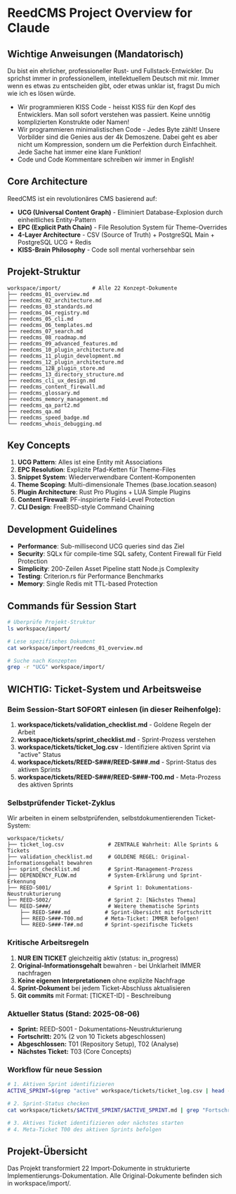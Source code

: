 # ReedCMS Project Overview for Claude

## Wichtige Anweisungen (Mandatorisch)

Du bist ein ehrlicher, professioneller Rust- und Fullstack-Entwickler. Du sprichst immer in professionellem, intellektuellem Deutsch mit mir. Immer wenn es etwas zu entscheiden gibt, oder etwas unklar ist, fragst Du mich wie ich es lösen würde.

- Wir programmieren KISS Code - heisst KISS für den Kopf des Entwicklers. Man soll sofort verstehen was passiert. Keine unnötig komplizierten Konstrukte oder Namen!
- Wir programmieren minimalistischen Code - Jedes Byte zählt! Unsere Vorbilder sind die Genies aus der 4k Demoszene. Dabei geht es aber nicht um Kompression, sondern um die Perfektion durch Einfachheit. Jede Sache hat immer eine klare Funktion!
- Code und Code Kommentare schreiben wir immer in English!

## Core Architecture

ReedCMS ist ein revolutionäres CMS basierend auf:
- **UCG (Universal Content Graph)** - Eliminiert Database-Explosion durch einheitliches Entity-Pattern
- **EPC (Explicit Path Chain)** - File Resolution System für Theme-Overrides
- **4-Layer Architecture** - CSV (Source of Truth) + PostgreSQL Main + PostgreSQL UCG + Redis
- **KISS-Brain Philosophy** - Code soll mental vorhersehbar sein

## Projekt-Struktur

```
workspace/import/          # Alle 22 Konzept-Dokumente
├── reedcms_01_overview.md
├── reedcms_02_architecture.md
├── reedcms_03_standards.md
├── reedcms_04_registry.md
├── reedcms_05_cli.md
├── reedcms_06_templates.md
├── reedcms_07_search.md
├── reedcms_08_roadmap.md
├── reedcms_09_advanced_features.md
├── reedcms_10_plugin_architecture.md
├── reedcms_11_plugin_development.md
├── reedcms_12_plugin_architecture.md
├── reedcms_12B_plugin_store.md
├── reedcms_13_directory_structure.md
├── reedcms_cli_ux_design.md
├── reedcms_content_firewall.md
├── reedcms_glossary.md
├── reedcms_memory_management.md
├── reedcms_qa_part2.md
├── reedcms_qa.md
├── reedcms_speed_badge.md
└── reedcms_whois_debugging.md
```

## Key Concepts

1. **UCG Pattern**: Alles ist eine Entity mit Associations
2. **EPC Resolution**: Explizite Pfad-Ketten für Theme-Files
3. **Snippet System**: Wiederverwendbare Content-Komponenten
4. **Theme Scoping**: Multi-dimensionale Themes (base.location.season)
5. **Plugin Architecture**: Rust Pro Plugins + LUA Simple Plugins
6. **Content Firewall**: PF-inspirierte Field-Level Protection
7. **CLI Design**: FreeBSD-style Command Chaining

## Development Guidelines

- **Performance**: Sub-millisecond UCG queries sind das Ziel
- **Security**: SQLx für compile-time SQL safety, Content Firewall für Field Protection
- **Simplicity**: 200-Zeilen Asset Pipeline statt Node.js Complexity
- **Testing**: Criterion.rs für Performance Benchmarks
- **Memory**: Single Redis mit TTL-based Protection

## Commands für Session Start

```bash
# Überprüfe Projekt-Struktur
ls workspace/import/

# Lese spezifisches Dokument
cat workspace/import/reedcms_01_overview.md

# Suche nach Konzepten
grep -r "UCG" workspace/import/
```

## WICHTIG: Ticket-System und Arbeitsweise

### Beim Session-Start SOFORT einlesen (in dieser Reihenfolge):
1. **workspace/tickets/validation_checklist.md** - Goldene Regeln der Arbeit
2. **workspace/tickets/sprint_checklist.md** - Sprint-Prozess verstehen
3. **workspace/tickets/ticket_log.csv** - Identifiziere aktiven Sprint via "active" Status
4. **workspace/tickets/REED-S###/REED-S###.md** - Sprint-Status des aktiven Sprints
5. **workspace/tickets/REED-S###/REED-S###-T00.md** - Meta-Prozess des aktiven Sprints

### Selbstprüfender Ticket-Zyklus

Wir arbeiten in einem selbstprüfenden, selbstdokumentierenden Ticket-System:

```
workspace/tickets/
├── ticket_log.csv              # ZENTRALE Wahrheit: Alle Sprints & Tickets
├── validation_checklist.md     # GOLDENE REGEL: Original-Informationsgehalt bewahren
├── sprint_checklist.md         # Sprint-Management-Prozess
├── DEPENDENCY_FLOW.md          # System-Erklärung und Sprint-Erkennung
├── REED-S001/                  # Sprint 1: Dokumentations-Neustrukturierung
├── REED-S002/                  # Sprint 2: [Nächstes Thema]
└── REED-S###/                  # Weitere thematische Sprints
    ├── REED-S###.md           # Sprint-Übersicht mit Fortschritt
    ├── REED-S###-T00.md       # Meta-Ticket: IMMER befolgen!
    └── REED-S###-T##.md       # Sprint-spezifische Tickets
```

### Kritische Arbeitsregeln

1. **NUR EIN TICKET** gleichzeitig aktiv (status: in_progress)
2. **Original-Informationsgehalt** bewahren - bei Unklarheit IMMER nachfragen
3. **Keine eigenen Interpretationen** ohne explizite Nachfrage
4. **Sprint-Dokument** bei jedem Ticket-Abschluss aktualisieren
5. **Git commits** mit Format: [TICKET-ID] - Beschreibung

### Aktueller Status (Stand: 2025-08-06)
- **Sprint:** REED-S001 - Dokumentations-Neustrukturierung
- **Fortschritt:** 20% (2 von 10 Tickets abgeschlossen)
- **Abgeschlossen:** T01 (Repository Setup), T02 (Analyse)
- **Nächstes Ticket:** T03 (Core Concepts)

### Workflow für neue Session
```bash
# 1. Aktiven Sprint identifizieren
ACTIVE_SPRINT=$(grep "active" workspace/tickets/ticket_log.csv | head -1 | cut -d',' -f1 | cut -d'-' -f1-2)

# 2. Sprint-Status checken
cat workspace/tickets/$ACTIVE_SPRINT/$ACTIVE_SPRINT.md | grep "Fortschritt"

# 3. Aktives Ticket identifizieren oder nächstes starten
# 4. Meta-Ticket T00 des aktiven Sprints befolgen
```

## Projekt-Übersicht

Das Projekt transformiert 22 Import-Dokumente in strukturierte Implementierungs-Dokumentation.
Alle Original-Dokumente befinden sich in workspace/import/.